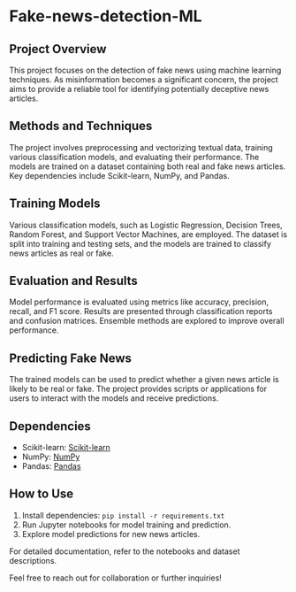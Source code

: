 # Fake-news-detection-ML




##  Project Overview

This project focuses on the detection of fake news using machine learning techniques. As misinformation becomes a significant concern, the project aims to provide a reliable tool for identifying potentially deceptive news articles.

## Methods and Techniques

The project involves preprocessing and vectorizing textual data, training various classification models, and evaluating their performance. The models are trained on a dataset containing both real and fake news articles. Key dependencies include Scikit-learn, NumPy, and Pandas.

## Training Models

Various classification models, such as Logistic Regression, Decision Trees, Random Forest, and Support Vector Machines, are employed. The dataset is split into training and testing sets, and the models are trained to classify news articles as real or fake.

## Evaluation and Results

Model performance is evaluated using metrics like accuracy, precision, recall, and F1 score. Results are presented through classification reports and confusion matrices. Ensemble methods are explored to improve overall performance.

## Predicting Fake News

The trained models can be used to predict whether a given news article is likely to be real or fake. The project provides scripts or applications for users to interact with the models and receive predictions.

## Dependencies

- Scikit-learn: [Scikit-learn](https://scikit-learn.org/)
- NumPy: [NumPy](https://numpy.org/)
- Pandas: [Pandas](https://pandas.pydata.org/)

## How to Use

1. Install dependencies: `pip install -r requirements.txt`
2. Run Jupyter notebooks for model training and prediction.
3. Explore model predictions for new news articles.

For detailed documentation, refer to the notebooks and dataset descriptions.

Feel free to reach out for collaboration or further inquiries!

